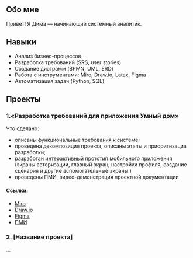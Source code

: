 ## Обо мне
Привет! Я Дима — начинающий системный аналитик.

## Навыки
- Анализ бизнес-процессов
- Разработка требований (SRS, user stories)
- Создание диаграмм (BPMN, UML, ERD)
- Работа с инструментами: Miro, Draw.io, Latex, Figma
- Автоматизация задач (Python, SQL)

## Проекты
### 1.«Разработка требований для приложения Умный дом»
Что сделано:
- описаны функциональные требования к системе;
- проведена декомпозиция проекта, описаны этапы и приоритизация разработки;
- разработан интерактивный прототип мобильного приложения (экраны авторизации, главный экран, настройки профиля, создание сценария и другие вспомогательные экраны.)
- проведены ПМИ, видео-демонстрация проектной документации
#### Ссылки:
- [Miro](https://miro.com/app/board/uXjVLjwK14Y=/)
- [Draw.io](https://disk.yandex.ru/d/rp1SGVz4Qw9Dxg)
- [Figma](https://www.figma.com/design/ayKOfxH9uK8CVdA9UEwOcV/%D0%94%D0%B8%D0%B7%D0%B0%D0%B9%D0%BD-%D1%81%D0%B8%D1%81%D1%82%D0%B5%D0%BC%D0%B0-Stets-(Copy)?node-id=12742-6204&t=0RaX1zGFVcHcKkJx-1)
- [ПМИ](https://disk.yandex.ru/i/eVG9GB8YXxuwUQ)


### 2. [Название проекта]
...
